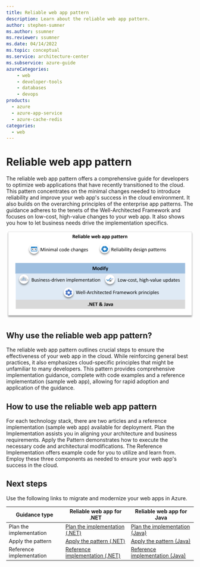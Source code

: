 ```yaml
---
title: Reliable web app pattern
description: Learn about the reliable web app pattern.
author: stephen-sumner    
ms.author: ssumner
ms.reviewer: ssumner
ms.date: 04/14/2022
ms.topic: conceptual
ms.service: architecture-center
ms.subservice: azure-guide
azureCategories:
    - web
    - developer-tools
    - databases
    - devops
products:
  - azure
  - azure-app-service
  - azure-cache-redis
categories:
  - web
---
```


# Reliable web app pattern

The reliable web app pattern offers a comprehensive guide for developers to optimize web applications that have recently transitioned to the cloud. This pattern concentrates on the minimal changes needed to introduce reliability and improve your web app's success in the cloud environment. It also builds on the overarching principles of the enterprise app patterns. The guidance adheres to the tenets of the Well-Architected Framework and focuses on low-cost, high-value changes to your web app. It also shows you how to let business needs drive the implementation specifics.

[![Diagram showing the principles of the reliable web app pattern](images/reliable-web-app-overview.png)](images/reliable-web-app-overview.png)

## Why use the reliable web app pattern?

The reliable web app pattern outlines crucial steps to ensure the effectiveness of your web app in the cloud. While reinforcing general best practices, it also emphasizes cloud-specific principles that might be unfamiliar to many developers. This pattern provides comprehensive implementation guidance, complete with code examples and a reference implementation (sample web app), allowing for rapid adoption and application of the guidance.

## How to use the reliable web app pattern

For each technology stack, there are two articles and a reference implementation (sample web app) available for deployment. Plan the Implementation assists you in aligning your architecture and business requirements. Apply the Pattern demonstrates how to execute the necessary code and architectural modifications. The Reference Implementation offers example code for you to utilize and learn from. Employ these three components as needed to ensure your web app's success in the cloud.

## Next steps

Use the following links to migrate and modernize your web apps in Azure.

| Guidance type | Reliable web app for .NET | Reliable web app for Java |
| --- | --- | --- |
| Plan the implementation | [Plan the implementation (.NET)](./dotnet/pattern-overview.yml) | [Plan the implementation (Java)](./java/plan-implementation.yml) |
| Apply the pattern | [Apply the pattern (.NET)](./dotnet/apply-pattern.yml) | [Apply the pattern (Java)](./java/apply-pattern.yml) |
| Reference implementation | [Reference implementation (.NET)](https://aka.ms/eap/rwa/dotnet) | [Reference implementation (Java)](https://github.com/Azure/reliable-web-app-pattern-java#reliable-web-app-pattern-for-java) |
